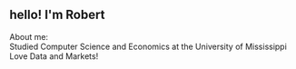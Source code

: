 ## hello! I'm Robert

About me:</br>
Studied Computer Science and Economics at the University of Mississippi</br>
Love Data and Markets!
